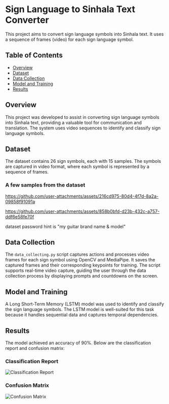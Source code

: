 # Sign Language to Sinhala Text Converter

This project aims to convert sign language symbols into Sinhala text. It uses a sequence of frames (video) for each sign language symbol. 

## Table of Contents

- [Overview](#overview)
- [Dataset](#dataset)
- [Data Collection](#data-collection)
- [Model and Training](#model-and-training)
- [Results](#results)


## Overview

This project was developed to assist in converting sign language symbols into Sinhala text, providing a valuable tool for communication and translation. The system uses video sequences to identify and classify sign language symbols.

## Dataset

The dataset contains 26 sign symbols, each with 15 samples. The symbols are captured in video format, where each symbol is represented by a sequence of frames.

### A few samples from the dataset

https://github.com/user-attachments/assets/216cd975-80d4-4f7d-8a2a-09858f91091a

https://github.com/user-attachments/assets/858b0bfd-d23b-432c-a757-ddf6e58fe70f

dataset password hint is "my guitar brand name & model"

## Data Collection

The `data_collecting.py` script captures actions and processes video frames for each sign symbol using OpenCV and MediaPipe. 
It saves the captured frames and their corresponding keypoints for training. The script supports real-time video capture, guiding the user through the data collection process by displaying prompts and countdowns on the screen.


## Model and Training

A Long Short-Term Memory (LSTM) model was used to identify and classify the sign language symbols. The LSTM model is well-suited for this task because it handles sequential data and captures temporal dependencies.

## Results

The model achieved an accuracy of 90%. Below are the classification report and confusion matrix:

### Classification Report

![Classification Report](https://github.com/user-attachments/assets/062246f4-079a-49da-813c-1d690ff8262e)

### Confusion Matrix

![Confusion Matrix](https://github.com/user-attachments/assets/6e394817-8346-46ef-8c03-f80221be0515)


